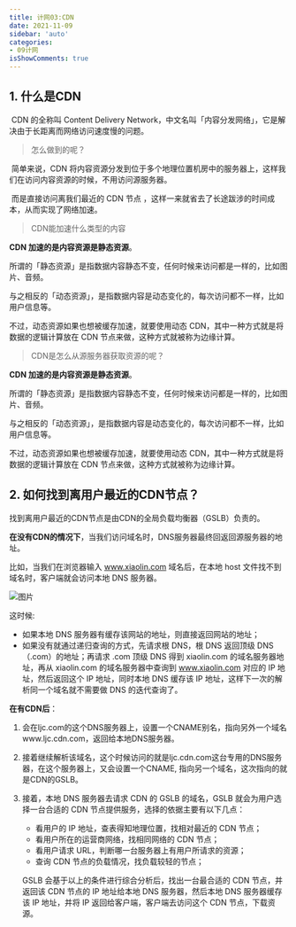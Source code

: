 ```yaml
---
title: 计网03:CDN
date: 2021-11-09
sidebar: 'auto'
categories:
- 09计网
isShowComments: true
---
```




## 1. 什么是CDN

​	CDN 的全称叫 Content Delivery Network，中文名叫「内容分发网络」，它是解决由于长距离而网络访问速度慢的问题。

> 怎么做到的呢？

​	简单来说，CDN 将内容资源分发到位于多个地理位置机房中的服务器上，这样我们在访问内容资源的时候，不用访问源服务器。

​	而是直接访问离我们最近的 CDN 节点 ，这样一来就省去了长途跋涉的时间成本，从而实现了网络加速。

> CDN能加速什么类型的内容

**CDN 加速的是内容资源是静态资源**。

所谓的「静态资源」是指数据内容静态不变，任何时候来访问都是一样的，比如图片、音频。

与之相反的「动态资源」，是指数据内容是动态变化的，每次访问都不一样，比如用户信息等。

不过，动态资源如果也想被缓存加速，就要使用动态 CDN，其中一种方式就是将数据的逻辑计算放在 CDN 节点来做，这种方式就被称为边缘计算。

> CDN是怎么从源服务器获取资源的呢？

**CDN 加速的是内容资源是静态资源**。

所谓的「静态资源」是指数据内容静态不变，任何时候来访问都是一样的，比如图片、音频。

与之相反的「动态资源」，是指数据内容是动态变化的，每次访问都不一样，比如用户信息等。

不过，动态资源如果也想被缓存加速，就要使用动态 CDN，其中一种方式就是将数据的逻辑计算放在 CDN 节点来做，这种方式就被称为边缘计算。



## 2. 如何找到离用户最近的CDN节点？

找到离用户最近的CDN节点是由CDN的全局负载均衡器（GSLB）负责的。

**在没有CDN的情况下**，当我们访问域名时，DNS服务器最终回返回源服务器的地址。

比如，当我们在浏览器输入 www.xiaolin.com 域名后，在本地 host 文件找不到域名时，客户端就会访问本地 DNS 服务器。

![图片](https://gitee.com/ljcdzh/my_pic/raw/master/img/202203151627533.png)

这时候:

- 如果本地 DNS 服务器有缓存该网站的地址，则直接返回网站的地址；
- 如果没有就通过递归查询的方式，先请求根 DNS，根 DNS 返回顶级 DNS（.com）的地址；再请求 .com 顶级 DNS 得到 xiaolin.com 的域名服务器地址，再从 xiaolin.com 的域名服务器中查询到 www.xiaolin.com 对应的 IP 地址，然后返回这个 IP 地址，同时本地 DNS 缓存该 IP 地址，这样下一次的解析同一个域名就不需要做 DNS 的迭代查询了。

**在有CDN后**：

1. 会在ljc.com的这个DNS服务器上，设置一个CNAME别名，指向另外一个域名www.ljc.cdn.com，返回给本地DNS服务器。

2. 接着继续解析该域名，这个时候访问的就是ljc.cdn.com这台专用的DNS服务器，在这个服务器上，又会设置一个CNAME, 指向另一个域名，这次指向的就是CDN的GSLB。

3. 接着，本地 DNS 服务器去请求 CDN 的 GSLB 的域名，GSLB 就会为用户选择一台合适的 CDN 节点提供服务，选择的依据主要有以下几点：

   - 看用户的 IP 地址，查表得知地理位置，找相对最近的 CDN 节点；
   - 看用户所在的运营商网络，找相同网络的 CDN 节点；
   - 看用户请求 URL，判断哪一台服务器上有用户所请求的资源；
   - 查询 CDN 节点的负载情况，找负载较轻的节点；

   GSLB 会基于以上的条件进行综合分析后，找出一台最合适的 CDN 节点，并返回该 CDN 节点的 IP 地址给本地 DNS 服务器，然后本地 DNS 服务器缓存该 IP 地址，并将 IP 返回给客户端，客户端去访问这个 CDN 节点，下载资源。





